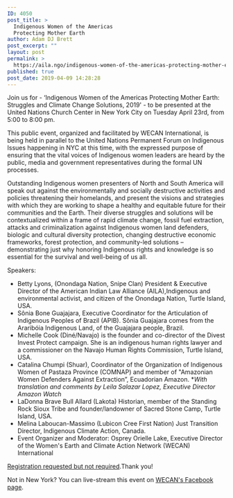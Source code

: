 ```yaml
---
ID: 4050
post_title: >
  Indigenous Women of the Americas
  Protecting Mother Earth
author: Adam DJ Brett
post_excerpt: ""
layout: post
permalink: >
  https://aila.ngo/indigenous-women-of-the-americas-protecting-mother-earth/
published: true
post_date: 2019-04-09 14:28:28
---
```

Join us for - ‘Indigenous Women of the Americas Protecting Mother Earth: Struggles and Climate Change Solutions, 2019' - to be presented at the United Nations Church Center in New York City on Tuesday April 23rd, from 5:00 to 8:00 pm.

This public event, organized and facilitated by WECAN International, is being held in parallel to the United Nations Permanent Forum on Indigenous Issues happening in NYC at this time, with the expressed purpose of ensuring that the vital voices of Indigenous women leaders are heard by the public, media and government representatives during the formal UN processes.

Outstanding Indigenous women presenters of North and South America will speak out against the environmentally and socially destructive activities and policies threatening their homelands, and present the visions and strategies with which they are working to shape a healthy and equitable future for their communities and the Earth. Their diverse struggles and solutions will be contextualized within a frame of rapid climate change, fossil fuel extraction, attacks and criminalization against Indigenous women land defenders, biologic and cultural diversity protection, changing destructive economic frameworks, forest protection, and community-led solutions – demonstrating just why honoring Indigenous rights and knowledge is so essential for the survival and well-being of us all.

Speakers:
<ul>
 	<li>Betty Lyons, (Onondaga Nation, Snipe Clan)
President &amp; Executive Director of the American Indian Law Alliance (AILA),Indigenous and environmental activist, and citizen of the Onondaga Nation, Turtle Island, USA.</li>
 	<li>Sônia Bone Guajajara, Executive Coordinator for the Articulation of Indigenous Peoples of Brazil (APIB). Sônia Guajajara comes from the Araribóia Indigenous Land, of the Guajajara people, Brazil.</li>
 	<li>Michelle Cook (Diné/Navajo) is the founder and co-director of the Divest Invest Protect campaign. She is an indigenous human rights lawyer and a commissioner on the Navajo Human Rights Commission, Turtle Island, USA.</li>
 	<li>Catalina Chumpi (Shuar), Coordinator of the Organization of Indigenous Women of Pastaza Province (COMNAP) and member of "Amazonian Women Defenders Against Extraction”, Ecuadorian Amazon.
*<em>With translation and comments by Leila Salazar Lopez, Executive Director Amazon Watch</em></li>
 	<li>LaDonna Brave Bull Allard (Lakota) Historian, member of the Standing Rock Sioux Tribe and founder/landowner of Sacred Stone Camp, Turtle Island, USA.</li>
 	<li>Melina Laboucan-Massimo (Lubicon Cree First Nation) Just Transition Director, Indigenous Climate Action, Canada.</li>
 	<li>Event Organizer and Moderator: Osprey Orielle Lake, Executive Director of the Women's Earth and Climate Action Network (WECAN) International</li>
</ul>
<a href="https://www.eventbrite.com/e/indigenous-women-of-the-americas-protecting-mother-earth-2019-tickets-58654344724">Registration requested but not required</a>.Thank you!


Not in New York? You can live-stream this event on <a href="https://www.facebook.com/WECAN.Intl/">WECAN's Facebook page</a>.